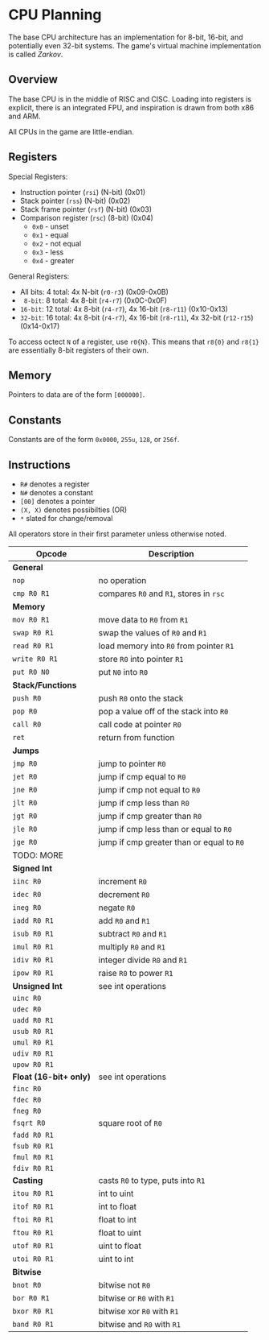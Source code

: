 # CPU Planning
The base CPU architecture has an implementation for 8-bit, 16-bit, and potentially even 32-bit systems. The game's virtual machine implementation is called *Zarkov*.

## Overview
The base CPU is in the middle of RISC and CISC. Loading into registers is explicit, there is an integrated FPU, and inspiration is drawn from both x86 and ARM.

All CPUs in the game are little-endian.

## Registers
Special Registers:
- Instruction pointer (`rsi`) (N-bit) (0x01)
- Stack pointer (`rss`) (N-bit) (0x02)
- Stack frame pointer (`rsf`) (N-bit) (0x03)
- Comparison register (`rsc`) (8-bit) (0x04)
	- `0x0` - unset
	- `0x1` - equal
	- `0x2` - not equal
	- `0x3` - less
	- `0x4` - greater

General Registers:
- All bits: 4 total: 4x N-bit (`r0-r3`) (0x09-0x0B)
- ` 8-bit`: 8 total: 4x 8-bit (`r4-r7`) (0x0C-0x0F)
- `16-bit`: 12 total: 4x 8-bit (`r4-r7`), 4x 16-bit (`r8-r11`) (0x10-0x13)
- `32-bit`: 16 total: 4x 8-bit (`r4-r7`), 4x 16-bit (`r8-r11`), 4x 32-bit (`r12-r15`) (0x14-0x17)

To access octect `N` of a register, use `r0{N}`. This means that `r8{0}` and `r8{1}` are essentially 8-bit registers of their own.

## Memory
Pointers to data are of the form `[000000]`.

## Constants
Constants are of the form `0x0000`, `255u`, `128`, or `256f`.

## Instructions
- `R#` denotes a register
- `N#` denotes a constant
- `[00]` denotes a pointer
- `(X, X)` denotes possibilties (OR)
- `*` slated for change/removal

All operators store in their first parameter unless otherwise noted.

| Opcode | Description |
| ------ | ----------- |
| **General** |
| `nop` | no operation |
| `cmp R0 R1` | compares `R0` and `R1`, stores in `rsc` |
| **Memory** |
| `mov R0 R1` | move data to `R0` from `R1` |
| `swap R0 R1` | swap the values of `R0` and `R1` |
| `read R0 R1` | load memory into `R0` from pointer `R1` |
| `write R0 R1` | store `R0` into pointer `R1` |
| `put R0 N0` | put `N0` into `R0` |
| **Stack/Functions** |
| `push R0` | push `R0` onto the stack |
| `pop R0` | pop a value off of the stack into `R0` |
| `call R0` | call code at pointer `R0` |
| `ret` | return from function |
| **Jumps** |
| `jmp R0` | jump to pointer `R0` |
| `jet R0` | jump if cmp equal to `R0` |
| `jne R0` | jump if cmp not equal to `R0` |
| `jlt R0` | jump if cmp less than `R0` |
| `jgt R0` | jump if cmp greater than `R0` |
| `jle R0` | jump if cmp less than or equal to `R0` |
| `jge R0` | jump if cmp greater than or equal to `R0` |
| TODO: MORE |
| **Signed Int** |
| `iinc R0` | increment `R0` |
| `idec R0` | decrement `R0` |
| `ineg R0` | negate `R0` |
| `iadd R0 R1` | add `R0` and `R1` |
| `isub R0 R1` | subtract `R0` and `R1` |
| `imul R0 R1` | multiply `R0` and `R1` |
| `idiv R0 R1` | integer divide `R0` and `R1` |
| `ipow R0 R1` | raise `R0` to power `R1` |
| **Unsigned Int** | see int operations |
| `uinc R0` |
| `udec R0` |
| `uadd R0 R1` |
| `usub R0 R1` |
| `umul R0 R1` |
| `udiv R0 R1` |
| `upow R0 R1` |
| **Float (16-bit+ only)** | see int operations |
| `finc R0` |
| `fdec R0` |
| `fneg R0` |
| `fsqrt R0` | square root of `R0` |
| `fadd R0 R1` |
| `fsub R0 R1` |
| `fmul R0 R1` |
| `fdiv R0 R1` |
| **Casting** | casts `R0` to type, puts into `R1` |
| `itou R0 R1` | int to uint |
| `itof R0 R1` | int to float |
| `ftoi R0 R1` | float to int |
| `ftou R0 R1` | float to uint |
| `utof R0 R1` | uint to float |
| `utoi R0 R1` | uint to int |
| **Bitwise** |
| `bnot R0` | bitwise not `R0` |
| `bor R0 R1` | bitwise or `R0` with `R1` |
| `bxor R0 R1` | bitwise xor `R0` with `R1` |
| `band R0 R1` | bitwise and `R0` with `R1` |

